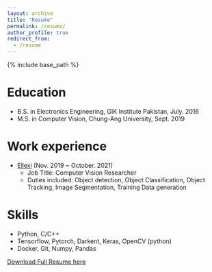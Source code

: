 ```yaml
---
layout: archive
title: "Resume"
permalink: /resume/
author_profile: true
redirect_from:
  - /resume
---
```


{% include base_path %}

Education
======
* B.S. in Electronics Engineering, GIK Institute Pakistan, July. 2016
* M.S. in Computer Vision, Chung-Ang University, Sept. 2019

Work experience
======
* [Ellexi](https://www.ellexi.com/) (Nov. 2019 ~ October. 2021)
  * Job Title: Computer Vision Researcher
  * Duties included: Object detection, Object Classification,
  Object Tracking, Image Segmentation, Training Data generation



Skills
======
* Python, C/C++
* Tensorflow, Pytorch, Darkent, Keras, OpenCV (python)
* Docker, Git, Numpy, Pandas


[Download Full Resume here](http://tanseefshahid.github.io/files/resume.pdf)